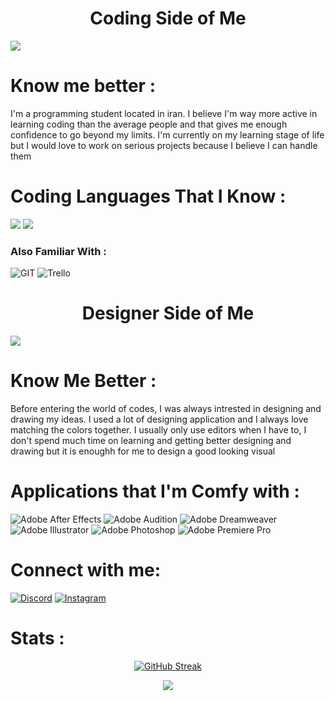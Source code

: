 <h1 align="center">Coding Side of Me</h1>

<img src="https://wallpapercave.com/wp/wp10474992.png">

<h1>Know me better :</h1>

I'm a programming student located in iran. I believe I'm way more active in learning coding than the average people and that gives me enough confidence to go beyond my limits. I'm currently on my learning stage of life but I would love to work on serious projects because I believe I can handle them 

<h1>Coding Languages That I Know : </h1>

<div display="flex" margin="0">

<img src="https://camo.githubusercontent.com/e6b67b27998fca3bccf4c0ee479fc8f9de09d91f389cccfbe6cb1e29c10cfbd7/68747470733a2f2f696d672e736869656c64732e696f2f62616467652f637373332d2532333135373242362e7376673f7374796c653d666f722d7468652d6261646765266c6f676f3d63737333266c6f676f436f6c6f723d7768697465">
<img src="https://camo.githubusercontent.com/49fbb99f92674cc6825349b154b65aaf4064aec465d61e8e1f9fb99da3d922a1/68747470733a2f2f696d672e736869656c64732e696f2f62616467652f68746d6c352d2532334533344632362e7376673f7374796c653d666f722d7468652d6261646765266c6f676f3d68746d6c35266c6f676f436f6c6f723d7768697465">

<h3>Also Familiar With : </h3>

![GIT](https://img.shields.io/badge/Git-fc6d26?style=for-the-badge&logo=git&logoColor=white) ![Trello](https://img.shields.io/badge/Trello-%23026AA7.svg?style=for-the-badge&logo=Trello&logoColor=white)


<h1 align="center">Designer Side of Me</h1>

<img src="https://i.pinimg.com/originals/99/8e/05/998e055aba57c24138220937cc5166ab.gif">

</div>

<h1>Know Me Better :</h1>

Before entering the world of codes, I was always intrested in designing and drawing my ideas. I used a lot of designing application and I always love matching the colors together. I usually only use editors when I have to, I don't spend much time on learning and getting better designing and drawing but it is enoughh for me to design a good looking visual

<h1>Applications that I'm Comfy with : </h1>

![Adobe After Effects](https://img.shields.io/badge/Adobe%20After%20Effects-9999FF.svg?style=for-the-badge&logo=Adobe%20After%20Effects&logoColor=white) ![Adobe Audition](https://img.shields.io/badge/Adobe%20Audition-9999FF.svg?style=for-the-badge&logo=Adobe%20Audition&logoColor=white) ![Adobe Dreamweaver](https://img.shields.io/badge/Adobe%20Dreamweaver-FF61F6.svg?style=for-the-badge&logo=Adobe%20Dreamweaver&logoColor=white) ![Adobe Illustrator](https://img.shields.io/badge/adobeillustrator-%23FF9A00.svg?style=for-the-badge&logo=adobeillustrator&logoColor=white) ![Adobe Photoshop](https://img.shields.io/badge/adobephotoshop-%2331A8FF.svg?style=for-the-badge&logo=adobephotoshop&logoColor=white) ![Adobe Premiere Pro](https://img.shields.io/badge/Adobe%20Premiere%20Pro-9999FF.svg?style=for-the-badge&logo=Adobe%20Premiere%20Pro&logoColor=white)

<h1 align="left">Connect with me:</h1>

[![Discord](https://img.shields.io/badge/Discord-%237289DA.svg?logo=discord&logoColor=white)](https://discord.gg/netions) [![Instagram](https://img.shields.io/badge/Instagram-%23E4405F.svg?logo=Instagram&logoColor=white)](https://instagram.com/thenetions) 

<h1>Stats :</h1>

<div align="center">
  
  [![GitHub Streak](https://github-readme-streak-stats.herokuapp.com?user=thenetions&theme=dark-smoky&hide_border=true&border_radius=0)](https://git.io/streak-stats)

 [![](https://visitcount.itsvg.in/api?id=thenetions&label=Profile%20Views&color=12&icon=0&pretty=true)](https://visitcount.itsvg.in)
  
</div>
